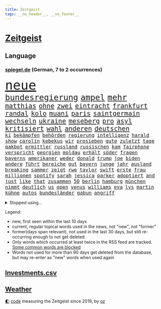 ```yaml
---
title: Zeitgeist
tags: __no_header__, __no_footer__
---
```


# [Zeitgeist](https://oliz.io/zeitgeist/)

## Language

<h3><a href="https://www.spiegel.de" target="_blank">spiegel.de</a> (German, 7 to 2 occurrences)</h3>
<p style="font-family:monospace">
<span style="font-size:32pt"><a href="news_links.html#neue" class="current">neue</a></span>
<br>
<span style="font-size:20pt"><a href="news_links.html#bundesregierung" class="current">bundesregierung</a></span>
<span style="font-size:20pt"><a href="news_links.html#ampel" class="current">ampel</a></span>
<span style="font-size:20pt"><a href="news_links.html#mehr" class="current">mehr</a></span>
<br>
<span style="font-size:16pt"><a href="news_links.html#matthias" class="current">matthias</a></span>
<span style="font-size:16pt"><a href="news_links.html#ohne" class="current">ohne</a></span>
<span style="font-size:16pt"><a href="news_links.html#zwei" class="current">zwei</a></span>
<span style="font-size:16pt"><a href="news_links.html#eintracht" class="current">eintracht</a></span>
<span style="font-size:16pt"><a href="news_links.html#frankfurt" class="current">frankfurt</a></span>
<span style="font-size:16pt"><a href="news_links.html#randal" class="current">randal</a></span>
<span style="font-size:16pt"><a href="news_links.html#kolo" class="current">kolo</a></span>
<span style="font-size:16pt"><a href="news_links.html#muani" class="current">muani</a></span>
<span style="font-size:16pt"><a href="news_links.html#paris" class="current">paris</a></span>
<span style="font-size:16pt"><a href="news_links.html#saintgermain" class="current">saintgermain</a></span>
<span style="font-size:16pt"><a href="news_links.html#wechseln" class="current">wechseln</a></span>
<span style="font-size:16pt"><a href="news_links.html#ukraine" class="current">ukraine</a></span>
<span style="font-size:16pt"><a href="news_links.html#meseberg" class="current">meseberg</a></span>
<span style="font-size:16pt"><a href="news_links.html#pro" class="current">pro</a></span>
<span style="font-size:16pt"><a href="news_links.html#asyl" class="current">asyl</a></span>
<span style="font-size:16pt"><a href="news_links.html#kritisiert" class="current">kritisiert</a></span>
<span style="font-size:16pt"><a href="news_links.html#wahl" class="current">wahl</a></span>
<span style="font-size:16pt"><a href="news_links.html#anderen" class="current">anderen</a></span>
<span style="font-size:16pt"><a href="news_links.html#deutschen" class="current">deutschen</a></span>
<br>
<span style="font-size:12pt"><a href="news_links.html#ki" class="current">ki</a></span>
<span style="font-size:12pt"><a href="news_links.html#bekämpfen" class="current">bekämpfen</a></span>
<span style="font-size:12pt"><a href="news_links.html#behörden" class="current">behörden</a></span>
<span style="font-size:12pt"><a href="news_links.html#regierung" class="current">regierung</a></span>
<span style="font-size:12pt"><a href="news_links.html#intelligenz" class="current">intelligenz</a></span>
<span style="font-size:12pt"><a href="news_links.html#harald" class="current">harald</a></span>
<span style="font-size:12pt"><a href="news_links.html#show" class="current">show</a></span>
<span style="font-size:12pt"><a href="news_links.html#carolin" class="current">carolin</a></span>
<span style="font-size:12pt"><a href="news_links.html#kebekus" class="new">kebekus</a></span>
<span style="font-size:12pt"><a href="news_links.html#wir" class="current">wir</a></span>
<span style="font-size:12pt"><a href="news_links.html#prosieben" class="current">prosieben</a></span>
<span style="font-size:12pt"><a href="news_links.html#gute" class="current">gute</a></span>
<span style="font-size:12pt"><a href="news_links.html#zuletzt" class="current">zuletzt</a></span>
<span style="font-size:12pt"><a href="news_links.html#tage" class="current">tage</a></span>
<span style="font-size:12pt"><a href="news_links.html#qakbot" class="new">qakbot</a></span>
<span style="font-size:12pt"><a href="news_links.html#ermittler" class="current">ermittler</a></span>
<span style="font-size:12pt"><a href="news_links.html#russland" class="current">russland</a></span>
<span style="font-size:12pt"><a href="news_links.html#russischen" class="current">russischen</a></span>
<span style="font-size:12pt"><a href="news_links.html#kam" class="current">kam</a></span>
<span style="font-size:12pt"><a href="news_links.html#fairphone" class="new">fairphone</a></span>
<span style="font-size:12pt"><a href="news_links.html#verspricht" class="current">verspricht</a></span>
<span style="font-size:12pt"><a href="news_links.html#georgien" class="current">georgien</a></span>
<span style="font-size:12pt"><a href="news_links.html#moldau" class="new">moldau</a></span>
<span style="font-size:12pt"><a href="news_links.html#erhält" class="current">erhält</a></span>
<span style="font-size:12pt"><a href="news_links.html#söder" class="current">söder</a></span>
<span style="font-size:12pt"><a href="news_links.html#fragen" class="current">fragen</a></span>
<span style="font-size:12pt"><a href="news_links.html#bayerns" class="current">bayerns</a></span>
<span style="font-size:12pt"><a href="news_links.html#amerikaner" class="current">amerikaner</a></span>
<span style="font-size:12pt"><a href="news_links.html#weder" class="current">weder</a></span>
<span style="font-size:12pt"><a href="news_links.html#donald" class="current">donald</a></span>
<span style="font-size:12pt"><a href="news_links.html#trump" class="current">trump</a></span>
<span style="font-size:12pt"><a href="news_links.html#joe" class="current">joe</a></span>
<span style="font-size:12pt"><a href="news_links.html#biden" class="current">biden</a></span>
<span style="font-size:12pt"><a href="news_links.html#andere" class="current">andere</a></span>
<span style="font-size:12pt"><a href="news_links.html#führt" class="current">führt</a></span>
<span style="font-size:12pt"><a href="news_links.html#bereiche" class="current">bereiche</a></span>
<span style="font-size:12pt"><a href="news_links.html#gut" class="current">gut</a></span>
<span style="font-size:12pt"><a href="news_links.html#bayern" class="current">bayern</a></span>
<span style="font-size:12pt"><a href="news_links.html#junge" class="current">junge</a></span>
<span style="font-size:12pt"><a href="news_links.html#jahr" class="current">jahr</a></span>
<span style="font-size:12pt"><a href="news_links.html#ausland" class="current">ausland</a></span>
<span style="font-size:12pt"><a href="news_links.html#breaking" class="new">breaking</a></span>
<span style="font-size:12pt"><a href="news_links.html#sammer" class="new">sammer</a></span>
<span style="font-size:12pt"><a href="news_links.html#zeigt" class="current">zeigt</a></span>
<span style="font-size:12pt"><a href="news_links.html#rwe" class="current">rwe</a></span>
<span style="font-size:12pt"><a href="news_links.html#taylor" class="current">taylor</a></span>
<span style="font-size:12pt"><a href="news_links.html#swift" class="current">swift</a></span>
<span style="font-size:12pt"><a href="news_links.html#erste" class="current">erste</a></span>
<span style="font-size:12pt"><a href="news_links.html#frau" class="current">frau</a></span>
<span style="font-size:12pt"><a href="news_links.html#millionen" class="current">millionen</a></span>
<span style="font-size:12pt"><a href="news_links.html#spotify" class="current">spotify</a></span>
<span style="font-size:12pt"><a href="news_links.html#sarah" class="current">sarah</a></span>
<span style="font-size:12pt"><a href="news_links.html#jessica" class="current">jessica</a></span>
<span style="font-size:12pt"><a href="news_links.html#parker" class="new">parker</a></span>
<span style="font-size:12pt"><a href="news_links.html#adoptiert" class="current">adoptiert</a></span>
<span style="font-size:12pt"><a href="news_links.html#and" class="current">and</a></span>
<span style="font-size:12pt"><a href="news_links.html#just" class="current">just</a></span>
<span style="font-size:12pt"><a href="news_links.html#like" class="current">like</a></span>
<span style="font-size:12pt"><a href="news_links.html#that" class="current">that</a></span>
<span style="font-size:12pt"><a href="news_links.html#zusammen" class="current">zusammen</a></span>
<span style="font-size:12pt"><a href="news_links.html#50" class="current">50</a></span>
<span style="font-size:12pt"><a href="news_links.html#berlin" class="current">berlin</a></span>
<span style="font-size:12pt"><a href="news_links.html#hamburg" class="current">hamburg</a></span>
<span style="font-size:12pt"><a href="news_links.html#münchen" class="current">münchen</a></span>
<span style="font-size:12pt"><a href="news_links.html#nimmt" class="current">nimmt</a></span>
<span style="font-size:12pt"><a href="news_links.html#deutlich" class="current">deutlich</a></span>
<span style="font-size:12pt"><a href="news_links.html#us" class="current">us</a></span>
<span style="font-size:12pt"><a href="news_links.html#open" class="current">open</a></span>
<span style="font-size:12pt"><a href="news_links.html#venus" class="current">venus</a></span>
<span style="font-size:12pt"><a href="news_links.html#williams" class="current">williams</a></span>
<span style="font-size:12pt"><a href="news_links.html#eva" class="current">eva</a></span>
<span style="font-size:12pt"><a href="news_links.html#lys" class="new">lys</a></span>
<span style="font-size:12pt"><a href="news_links.html#martin" class="current">martin</a></span>
<span style="font-size:12pt"><a href="news_links.html#kühne" class="new">kühne</a></span>
<span style="font-size:12pt"><a href="news_links.html#autos" class="current">autos</a></span>
<span style="font-size:12pt"><a href="news_links.html#bundesländer" class="current">bundesländer</a></span>
<span style="font-size:12pt"><a href="news_links.html#gabun" class="new">gabun</a></span>
<span style="font-size:12pt"><a href="news_links.html#angriff" class="current">angriff</a></span>
</p>
<details>
<summary>Stopped using...</summary>
<p class="former" style="font-size:12pt">
botschaft(1043) gesperrt(1042) entdeckte(1041) müssten(1041) nazis(1041) philippinen(1041) körper(1040) 2015(1039) klimaneutral(1039) kämpfte(1039) schlimm(1039) weshalb(1039) atmosphäre(1038) entgegen(1038) höher(1038) ziemlich(1038) 37(1037) amerika(1037) beamten(1037) daher(1037) londoner(1037) pflege(1037) tötete(1037) versorgt(1037) führerschein(1036) kritische(1036) tschechien(1036) weltkrieg(1036) überall(1036) erfahrung(1035) favoriten(1035) hans(1035) lehnen(1035) löhne(1035) paul(1035) rote(1035) stefan(1035) ursula(1035) april(1034) einreisen(1034) schatten(1034) teilte(1034) berufung(1033) beschimpft(1033) drehen(1033) mitunter(1033) prüfung(1033) umwelt(1033) beachten(1032) beschluss(1032) erdoğan(1032) geholfen(1032) reporter(1032) spanier(1032) stellten(1032) album(1031) bundestrainer(1031) hölle(1031) kollaps(1031) mönchengladbach(1031) wirtschaftsminister(1031) amnesty(1030) ard(1030) schwangerschaft(1030) voraus(1030) altes(1029) bull(1029) dachte(1029) hieß(1029) leyen(1029) red(1029) umstritten(1029) verurteilte(1029) marke(1028) möglichst(1028) 1500(1027) erkenntnisse(1027) erkrankt(1027) fließt(1027) freiburg(1027) streitkräfte(1027) verbreiten(1027) themen(1026) antisemitismus(1025) aufgegeben(1025) debatten(1025) künftige(1025) tut(1025) e(1024) entscheidend(1024) euparlament(1024) getrennt(1024) abgebrochen(1023) berät(1023) abgehört(1022) zeichen(1021) erwischt(1020) motiv(1019) schriftsteller(1019) kooperation(1017) hunger(1016) porsche(1016) umgeht(1016) mercedes(1015) richard(1015) schießen(1014) sitzung(1014) gelingen(1013) drittel(1012) handel(1011) katar(1010) prognose(1010) ältere(1010) regelung(1008) samstagmorgen(1008) vorgegangen(1008) einbruch(1006) atomkraft(1005) papier(1005) teilt(1002) herausforderung(999) ministerien(999) schock(996) annäherung(984) johannes(982) missbrauchs(981) hitler(977) sammeln(974) zusätzliche(970) marine(969) cdu/csu(966) diagnose(924) lehrerin(912) strebt(876) lahm(865) long(858) unis(849) gewalttat(847) 250(843) fußballnationalmannschaft(835) besonderes(815) tennisstar(804) spiegelreporter(799) schwäche(784) arte(782) rereportage(782) adac(776) partnerschaft(765) inszenieren(745) sichtbar(744) erhofft(716) zurückziehen(715) gewohnt(713) machtübernahme(711) harris(698) eindeutig(697) gewandt(697) illegaler(697) worum(686) millionenhöhe(683) schulden(681) abkommen(675) rauswurf(665) siebten(663) strackzimmermann(662) spürbar(655) weißer(652) roth(644) verteidiger(643) euländer(642) betrüger(641) gletscher(640) vatikan(634) vorgesehen(633) kürzer(627) guterres(620) pech(620) gesteckt(619) zustande(618) diskussionen(610) kriegs(606) angekündigte(605) öffentlichrechtlichen(603) marieagnes(599) papa(598) aufgestellt(594) oscar(593) untergang(583) ring(581) steffi(580) lemke(578) schwieriger(577) inhalte(575) teppich(567) krankheiten(563) herausgefunden(558) heißen(554) reichweite(554) behauptete(545) runter(541) stammen(540) dreharbeiten(530) indischen(528) fluss(526) stabil(522) bomben(519) unmittelbar(519) austausch(517) empfang(516) 34(510) kalt(498) herrschte(495) indem(495) auslöser(491) bezeichnen(489) packenden(476) anschuldigungen(474) golden(471) verzichtete(471) unterliegt(462) brennende(447) unterlagen(447) bgh(444) zunahme(442) sinne(441) sprung(432) senegal(427) gegnerin(426) irgendwann(424) nationale(424) tvinterview(423) künstlichen(422) gegenzug(421) feuert(418) gelöscht(416) schrumpfen(415) thüringens(414) mob(413) gleichberechtigung(412) krebserkrankung(411) jemals(410) standards(410) demenz(408) geste(402) legal(397) verleihung(393) dach(384) fpö(381) ältesten(381) fronten(378) aufbau(373) subventionen(373) abwehren(357) grab(357) gott(354) tobias(352) 63(351) nachspiel(348) skizziert(346) atlantik(343) anfangs(341) 1992(340) rätseln(340) bundesbank(338) rechtsradikale(335) unbestimmte(328) branchen(327) lebron(325) schwächt(319) bestimmen(317) adidas(316) rückblick(316) spiels(316) legendär(315) vereine(314) scheinbar(313) standard(312) tunesien(312) elektronische(311) vergnügen(310) zweifeln(307) entführen(306) methoden(306) pjöngjang(304) datenanalyse(300) traditionell(300) vizepräsidentin(300) erziehung(295) autohersteller(293) schlachtfeld(293) zucker(290) ioc(284) westküste(284) songs(282) prangert(280) erreichbar(276) steuert(276) adolf(275) apples(274) böhmermann(272) blockaden(271) figuren(267) feuerte(266) metall(265) transportiert(264) entwendet(263) regimekritiker(262) koreanischen(261) süß(259) verbindungen(259) lauter(258) pop(258) feind(257) wachsenden(257) abgründe(254) bestellen(253) frische(253) nico(253) sound(252) colorado(251) 56(246) jahresbeginn(244) verarbeiten(244) internationalem(243) marcel(242) totschlags(242) gestalten(241) 64(240) nachschub(240) reformieren(239) steine(239) verwendet(239) überstanden(239) kandidieren(238) abgewiesen(237) darm(237) kleinsten(237) kostenlos(237) escooter(235) tourismus(235) al(234) größeren(234) änderung(234) parkplatz(233) trieb(232) kapital(231) gigantische(230) jva(230) fremden(229) kulturkampf(229) wiener(229) eröffnen(228) ahmad(227) regierungsbündnis(227) einkaufszentrum(226) udo(226) renommierte(224) straftäter(224) bass(222) bußgeld(220) avatar(219) denkbar(218) geheimnisse(218) genehmigungen(218) perspektive(214) werten(214) reihen(213) verbote(213) ausstand(210) christdemokraten(210) zufällig(210) mischt(208) regionalzug(208) verschärfte(208) halbinsel(206) profifußball(206) umweltministerin(206) unbezahlbar(206) jp(205) konto(205) oldtimer(205) 33jährige(203) orthodoxe(203) temperatur(202) unterhose(202) wasserstoff(202) befasst(201) behördenangaben(200) klagte(200) jason(196) kriegsgebiet(196) leon(196) event(193) startups(193) aufgearbeitet(189) büßen(189) schöner(189) schritten(188) antike(187) bienen(186) gleiche(186) vorzubereiten(186) aufbauen(185) pflegen(185) vizepräsidenten(185) aufbruch(183) läufer(182) media(182) zutiefst(182) reiz(181) vernetzt(181) 1600(180) beitritt(180) gesetzlichen(180) bewertet(179) kampfjetlieferungen(178) azubis(177) ukrainern(177) überprüfung(177) bauarbeiten(176) beantwortet(175) ausschluss(174) ministerpräsidenten(174) 2007(173) dienen(173) heide(173) schifffahrt(172) universum(171) wagnersöldnern(171) fett(170) teilerfolg(170) teures(170) toll(170) zwölften(170) bergung(169) politikwissenschaftler(169) sportliche(169) bürogebäude(167) flugobjekte(167) kontrollierten(166) menschliche(166) wölfe(166) mangelhafter(165) rauch(165) moskauer(164) verstoß(164) krawall(163) petersen(163) amtskollege(162) etappensieg(162) glücklicher(161) würmer(161) diesjährigen(160) überforderung(160) großmächte(159) aufzeichnungen(157) suspendierung(157) wallace(157) statistischen(156) buchstaben(155) priorität(155) ernsten(154) gestreikt(154) standing(153) fristen(152) territorium(151) z(151) passend(150) stammende(150) spannenden(149) wochenbeginn(149) zwist(149) örtliche(149) atomwaffen(148) bestände(148) hülkenberg(148) dominieren(147) laune(147) naiv(146) scheibe(146) stahl(146) ferrari(145) begeben(144) goretzka(144) handelte(144) kanye(144) alison(143) festland(143) abkühlung(142) kardashian(142) gesunde(141) zerbrechen(141) ältester(141) raumfahrtagentur(140) russin(140) pis(139) christlichen(138) siedlungen(138) parlamentswahlen(135) schieben(135) umsetzen(135) wrack(135) aufwendige(134) pogačar(134) spuckt(134) tadej(134) jahrelanger(133) trophäe(133) aktueller(132) rohstoffe(132) jpmorgan(131) schnellere(131) 800000(130) emotionen(130) entwickelte(130) umfragehoch(130) thron(129) rohstoff(128) erdöl(127) mercedesbenz(127) sackgasse(127) astronomie(126) challenges(126) festgeklebt(126) geschwindigkeitsrekord(126) höhenflug(126) jim(126) begeisterung(125) säen(125) marseille(124) exparteichef(123) jr(123) riskieren(123) flüchtende(122) gespalten(122) torjägerin(122) ausbreiten(121) helmut(121) bangt(120) twitters(120) vorsitz(120) bundestags(119) sehnsucht(119) account(118) deutlicher(118) nils(118) zermürben(118) abgewendet(117) cnn(117) feierlichkeiten(117) fraktionen(117) leclerc(117) zusammenhängen(117) assange(116) lebenden(116) funkstille(115) damon(114) heißem(114) matt(114) umsetzbar(114) begrenzung(113) lebensstil(113) prämien(113) weggefährten(113) fahrerlaubnis(112) keeper(112) kern(112) niedrigen(112) statistikern(112) beweis(111) keinerlei(111) nachbarschaftsstreit(111) umtriebe(111) filmte(110) stadtplaner(110) bundesweite(109) lina(109) dm(106) einsturz(106) gärten(106) nbastar(106) trikot(106) verweigern(106) 8000(105) bestellte(105) landgerichts(105) bademeister(104) militärregierung(104) sonnenschutz(104) lebenstraum(103) norbert(103) sprengmeister(103) überzeugungen(103) aß(102) derartigen(102) erstem(102) votum(102) analyst(100) gefangenenaustausch(100) 118(99) toben(99) verarbeitet(99) auffällig(98) aufgerollt(97) gedeckt(97) geht's(97) insolvenzen(97) raketenstart(97) vergeltung(97) 1943(96) alain(96) könige(96) rodríguez(96) science(96) österreicher(96) 97(95) jahresziele(95) karamursa(95) souverän(95) a5(94) blutiger(94) ebene(94) läuferin(94) feindliche(93) flüchteten(93) heißeste(93) rad(93) rekordtemperaturen(93) kiunternehmen(92) strikt(92) substanzen(92) esoterischen(91) koffern(91) taschenbücher(91) traurige(91) apulien(90) artikel(90) coronahilfen(90) drohkulisse(90) ertrunkene(90) freikam(90) großartigen(90) hungrig(90) innovation(90) mischen(90) selbstbewussten(90) tarnung(90) trainings(90) uboot(90) auswirken(89) jederzeit(89) romantische(89) zelebrieren(89) branchenverband(88) mühe(88) nächtliche(88) sowjetzeit(88) verwechselt(88) weltbeste(88) wohnblock(88) afrikaner(87) institute(87) kündigten(87) lee(87) unogeneralsekretär(87) accessoire(86) airtags(86) bestandteil(86) heiklen(86) schmuckstück(86) vorletzten(86) anschaut(85) chase(85) eingeliefert(85) eingewechselt(85) elektroroller(85) erzogen(85) kreieren(85) pforzheim(85) pérez(85) sergio(85) weltwetterorganisation(85) buchstäblich(84) chialo(84) festtag(84) jill(84) kultursenator(84) morde(84) tracker(84) vorgenommen(84) auszusteigen(83) bereitwillig(83) gewürdigt(83) iaea(83) serge(83) fold(82) herkunftsstaaten(82) manifestieren(82) monster(82) passendes(82) siegerin(82) wahrnehmen(82) 83(81) blockt(81) market(81) nebenan(81) peters(81) schleswigholsteinischen(81) verunreinigung(81) vietnam(81) dingen(80) dämpfer(80) etabliert(80) germain(80) hamm(80) heimtückischen(80) mägen(80) skandalen(80) spohr(80) terrorgruppe(80) unterwäsche(80) vierjähriger(80) waldbrandgebieten(80) bronny(79) endes(79) externe(79) innen(79) nordatlantik(79) prime(79) rekordzeit(79) saint(79) staatschefs(79) menschengruppe(78) militärischer(78) parteiübergreifend(78) rettungsversuch(78) scheinheilige(78) vermieten(78) wählern(78) ziviles(78) 21jährigen(77) afdlandrat(77) aufstellen(77) bundesamts(77) jobmarkt(77) naturschutz(77) scharfer(77) zurücktreten(77) übergang(77) benachbarte(76) coachings(76) euland(76) feministin(76) genehmigen(76) packendes(76) postfaschisten(76) putschversuch(76) sicherheitsrisiko(76) diktieren(75) polnisches(75) psychiater(75) stürze(75) atemnot(74) blindgänger(74) flirt(74) mobiltelefon(74) brandstiftung(73) einzigartige(73) gesellschaftlichen(73) guillermo(73) schiffswrack(73) wracks(73) absperrband(72) absurd(72) bombardiert(72) gustavo(72) kennzeichen(72) mls(72) objekte(72) befragt(71) beliefern(71) bundeshaushalt(71) einwanderung(71) fußfessel(71) gerichtsverhandlung(71) kopenhagen(71) lukas(71) migrationsdebatte(71) run(71) sherpa(71) unzulässig(71) verschmutzung(71) vogel(71) vorsorge(71) auslaufen(70) beratern(70) fluggeräte(70) getreideabkommens(70) heilen(70) heinzchristian(70) johansson(70) regelwerks(70) scarlett(70) anfrage(69) däne(69) handele(69) schütten(69) zirkulation(69) zusammenarbeiten(69) akteure(68) aufheben(68) bekennt(68) bewundert(68) bildschirme(68) entgehen(68) epstein(68) etappen(68) höchstens(68) jones(68) kalter(68) mitregieren(68) gehisst(67) laute(67) menschlicher(67) ovations(67) regenbogenflagge(67) südeuropa(67) vielfachen(67) besiegelt(66) diverse(66) kyriakos(66) marcus(66) mitsotakis(66) rebellen(66) umweltverschmutzung(66) gerichtssaal(65) kommunaler(65) verherrlicht(65) weltmacht(65) abzuwenden(64) aufklärungsdrohnen(64) gesamtführung(64) mangelnder(64) nationalismus(64) staatskrise(64) unterschied(64) à(64) abpfiff(63) altmeister(63) polizeistation(63) teamkollege(63) gerücht(62) indischer(62) menschenrechten(62) politologe(62) risikofaktoren(62) sozialisten(62) unterlaufen(62) verlorene(62) wahrscheinlicher(62) familienvater(61) gelte(61) obergrenze(61) richtlinie(61) schockstarre(61) strengen(61) trick(61) achtet(60) herkunft(60) bisse(59) drastische(59) festgestellt(59) krimbrücke(59) schläft(59) zugänglichen(59) entlaufen(58) erwärmung(58) getreidedeal(58) graham(58) prominent(58) zweikampf(58) balkonkraftwerke(57) begriffen(57) beobachtern(57) bleiberecht(57) versäumt(57) aufräumarbeiten(56) auftaktsieg(56) definiert(56) fundamentale(56) sensationellen(56) geadelt(55) gewappnet(55) omas(55) tonaufnahme(55) coolness(54) eignung(54) erfundene(54) gekracht(54) jeweils(54) thore(54) witzig(54) achttausender(53) jedermann(53) tinderschwindler(53) bestimmtes(52) eindrücken(52) kannten(52) kran(52) rampenlicht(52) schwamm(52) verschärften(52) einbringen(51) entschädigungen(51) selben(51) außerirdische(50) betreiberfirma(50) disqualifikation(50) lodern(50) präzise(50) unterziehen(50) abwenden(49) computerbrille(49) gewissens(49) modellen(49) munitionsproduktion(49) rechtsaußenpartei(49) schwan(49) spotten(49) sympathie(49) bergstürze(48) bezog(48) dächern(48) erklimmen(48) gasversorgung(48) migrationsabkommen(48) milchstraße(48) tribüne(48) 2013(47) rechtsruck(47) trauriges(47) unmögliche(47) fernwärme(46) konzerten(46) nicolás(46) unseren(46) verschlechtern(46) verschmutzt(46) wehen(46) 000(45) algorithmus(45) cdukommunalpolitiker(45) freizügigkeit(45) geringerer(45) hüften(45) kolumbianische(45) schwerin(45) thunberg(45) wellbrock(45) rechtsradikalen(44) wettkämpfe(44) ablehnt(43) verhungerten(43) abkühlen(42) bewusstlosen(42) drückt(42) fachen(42) geheimdokumenten(42) geht’s(42) klimaexperte(42) sicherheitsmann(42) anrichten(41) ferienwohnungen(41) nea(41) plagt(41) tunis(41) versicherer(41) vertraut(41) vox(41) abgaswerten(40) natoukrainerat(40) startplatz(40) 46jähriger(39) beyoncé(39) emma(39) oceangate(39) realen(39) schnappt(39) titan(39) zerschnitten(39) abhang(38) bundeswirtschaftsministerium(38) puzzle(38) speziellen(38) unters(38) geeignet(37) homophobie(37) maskottchen(37) titanunglück(37) 2050(36) bewohnern(36) gino(36) mäder(36) parteiführung(36) geschlossene(35) schott(35) wahlbeteiligung(35) dfbfußballerinnen(34) entlassungen(34) exprofi(34) kaczyński(34) kinokassen(34) pischef(34) polarisieren(34) populistischer(34) senna(34) stockt(34) vielfalt(34) blaue(33) hitzeschutzplan(33) munitionsdepot(33) sesselmann(33) eingeholt(32) neubrandenburg(32) gerichts(31) rechtmäßigen(31) weizen(31) aufgebracht(30) cduchefs(30) ernährungsminister(30) fernsehwerbung(30) o2(30) salzhaltige(30) vorfällen(30) waldimir(30) wassertropfen(30) abgerufen(29) natopartner(29) preisanstieg(29) sergei(29) spa(29) unkonventionelle(29) belastungsstörungen(28) catherine(28) fotografin(28) freistil(28) leitzinserhöhungen(28) polarisierung(28) posttraumatischen(28) reportage(28) saßen(28) sicherheitsdebatte(28) beschränkungen(27) buchempfehlungen(27) sainz(27) therapie(27) versenkt(27) mietvertrag(26) pandora(26) podest(26) urlaubsinsel(26) abschließen(25) emre(25) kühlen(25) lokal(25) nationalsozialismus(25) senderverbund(25) substanz(25) vorort(25) auftaktspiel(24) brandenburgs(24) jule(24) kellner(24) peloton(24) spione(24) afderfolge(23) armbinde(23) ausziehen(23) bagdad(23) blue(23) frankreichrundfahrt(23) getreideabkommen(23) planschen(23) schätzte(23) vorjahre(23) widmet(23) ausnutzen(22) beeinträchtigen(22) bunte(22) echtes(22) exweltmeister(22) innenverteidiger(22) kommunale(22) brexithardliner(21) farage(21) feuerwerkskörper(21) klassement(21) mäßig(21) nigel(21) piastri(21) sachbücher(21) 1986(20) faber(20) liebesbetrüger(20) linksverteidigerin(20) lächerlich(20) strömen(20) annektierten(19) exkanzlerin(19) relativiert(19) reservisten(19) csuabgeordnete(18) geil(18) hochgefahren(18) kampfpanzer(18) konter(18) lagen(18) toursieger(18) angespült(17) freibäder(17) gigantischem(17) kriegsende(17) mehrheiten(17) strafanzeigen(17) glamour(16) inoffizielle(16) juristin(16) polnischer(16) rüstungsexporte(16) simonis(16) tagessieg(16) a4(15) angefangen(15) bautzen(15) emmy(15) naturgewalten(15) schweine(15) streumunition(15) abinoten(14) ansonsten(14) entlaufene(14) freiwasser(14) gerichtsverfahren(14) geschändet(14) jubelte(14) knesset(14) mclarens(14) schwimmwm(14) wmgegner(14) bauchschmerzen(13) crewmitglieder(13) eintrittskarten(13) häuslicher(13) usmarine(13) weltrekorde(13) carola(12) pornografie(12) rackete(12) sicherheitsexperte(12) vorentscheidung(12) wesentliche(12) wirtschaftsweisen(12) spezialgerät(11)
</p>
</details>
<p>Legend:
<ul>
<li><span class="new">new</span>, first seen within the last 10 days</li>
<li><span class="current">current</span>, regular topical words used in the news, not "new", not "former"</li>
<li><span class="former">former(days span relevant)</span>, not used in the last 30 days, but still re-occurring enough to not get deleted</li>
<li>Only words which occurred at least twice in the RSS feed are tracked. <a href="language/filters.py">Some common words are blocked</a></li>
<li>Words not used for more than 90 days get deleted from the database, but may re-enter as "new" words when used again</li>
</ul>
</p>

## [Investments](investments.html)[.csv](investments.csv)

## [Weather](weather.html)

<footer>
<a href="javascript:toggleTheme()" class="nav">🌓</a>
<a href="https://github.com/ooz/zeitgeist">code</a> measuring the Zeitgeist since 2019, by <a href="https://oliz.io">oz</a>
</footer>
